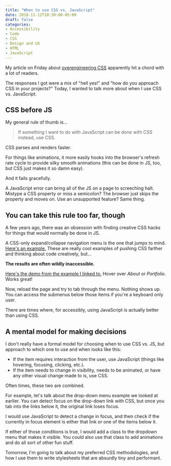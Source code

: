 ```yaml
---
title: "When to use CSS vs. JavaScript"
date: 2018-11-12T10:30:00-05:00
draft: false
categories:
- Accessibility
- Code
- CSS
- Design and UX
- HTML
- JavaScript
---
```


My article on Friday about [overengineering CSS](/overengineering-css/) apparently hit a chord with a lot of readers.

The responses I got were a mix of "hell yes!" and "how do you approach CSS in your projects?" Today, I wanted to talk more about when I use CSS vs. JavaScript.

## CSS before JS

My general rule of thumb is...

> If something I want to do with JavaScript can be done with CSS instead, use CSS.

CSS parses and renders faster.

For things like animations, it more easily hooks into the browser's refresh rate cycle to provide silky smooth animations (this can be done in JS, too, but CSS just makes it so damn easy).

And it fails gracefully.

A JavaScript error can bring all of the JS on a page to screeching halt. Mistype a CSS property or miss a semicolon? The browser just skips the property and moves on. Use an unsupported feature? Same thing.

## You can take this rule too far, though

A few years ago, there was an obsession with finding creative CSS hacks for things that would normally be done in JS.

A CSS-only expand/collapse navigation menu is the one that jumps to mind. [Here's an example.](https://medialoot.com/blog/how-to-create-a-responsive-navigation-menu-using-only-css/) These are really cool examples of pushing CSS farther and thinking about code creatively, but...

**The results are often wildly inaccessible.**

[Here's the demo from the example I linked to.](https://medialoot.com/preview/css-only-navigation-menu/index.html) Hover over *About* or *Portfolio*. Works great!

Now, reload the page and try to tab through the menu. Nothing shows up. You can access the submenus below those items if you're a keyboard only user.

There are times where, for accessibly, using JavaScript is actually better than using CSS.

## A mental model for making decisions

I don't really have a formal model for choosing when to use CSS vs. JS, but approach to which one to use and when looks like this:

- If the item requires interaction from the user, use JavaScript (things like hovering, focusing, clicking, etc.).
- If the item needs to change in visibility, needs to be animated, or have any other visual change made to is, use CSS.

Often times, these two are combined.

For example, let's talk about the drop-down menu example we looked at earlier. You can detect focus on the drop-down link with CSS, but once you tab into the links below it, the original link loses focus.

I would use JavaScript to detect a change in focus, and then check if the currently in focus element is either that link *or* one of the items below it.

If either of those conditions is true, I would add a class to the dropdown menu that makes it visible. You could also use that class to add animations and do all sort of other fun stuff.

Tomorrow, I'm going to talk about my preferred CSS methodologies, and how I use them to write stylesheets that are absurdly tiny and performant.
